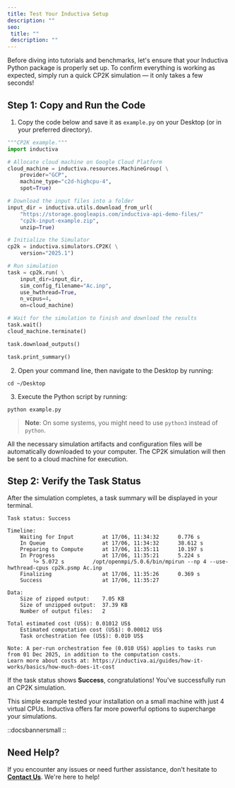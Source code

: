 ```yaml
---
title: Test Your Inductiva Setup
description: ""
seo:
 title: ""
 description: ""
---
```


Before diving into tutorials and benchmarks, let's ensure that your Inductiva Python package is properly set up. To confirm everything is working as expected, simply run a quick CP2K simulation — it only takes a few seconds!

## Step 1: Copy and Run the Code

1. Copy the code below and save it as `example.py` on your Desktop (or in your preferred directory).

```python
"""CP2K example."""
import inductiva

# Allocate cloud machine on Google Cloud Platform
cloud_machine = inductiva.resources.MachineGroup( \
    provider="GCP",
    machine_type="c2d-highcpu-4",
    spot=True)

# Download the input files into a folder
input_dir = inductiva.utils.download_from_url(
    "https://storage.googleapis.com/inductiva-api-demo-files/"
    "cp2k-input-example.zip",
    unzip=True)

# Initialize the Simulator
cp2k = inductiva.simulators.CP2K( \
    version="2025.1")

# Run simulation
task = cp2k.run( \
    input_dir=input_dir,
    sim_config_filename="Ac.inp",
    use_hwthread=True,
    n_vcpus=4,
    on=cloud_machine)

# Wait for the simulation to finish and download the results
task.wait()
cloud_machine.terminate()

task.download_outputs()

task.print_summary()
```

2. Open your command line, then navigate to the Desktop by running:

```
cd ~/Desktop
```

3. Execute the Python script by running:

```
python example.py
```

> **Note**: On some systems, you might need to use `python3` instead of `python`.

All the necessary simulation artifacts and configuration files will be automatically downloaded to your computer. The CP2K simulation will then be sent to a cloud machine for execution.

## Step 2: Verify the Task Status
After the simulation completes, a task summary will be displayed in your terminal.

```
Task status: Success

Timeline:
	Waiting for Input         at 17/06, 11:34:32      0.776 s
	In Queue                  at 17/06, 11:34:32      38.612 s
	Preparing to Compute      at 17/06, 11:35:11      10.197 s
	In Progress               at 17/06, 11:35:21      5.224 s
		└> 5.072 s         /opt/openmpi/5.0.6/bin/mpirun --np 4 --use-hwthread-cpus cp2k.psmp Ac.inp
	Finalizing                at 17/06, 11:35:26      0.369 s
	Success                   at 17/06, 11:35:27

Data:
	Size of zipped output:    7.05 KB
	Size of unzipped output:  37.39 KB
	Number of output files:   2

Total estimated cost (US$): 0.01012 US$
	Estimated computation cost (US$): 0.00012 US$
	Task orchestration fee (US$): 0.010 US$

Note: A per-run orchestration fee (0.010 US$) applies to tasks run from 01 Dec 2025, in addition to the computation costs.
Learn more about costs at: https://inductiva.ai/guides/how-it-works/basics/how-much-does-it-cost
```

If the task status shows **Success**, congratulations! You've successfully run an CP2K simulation.

This simple example tested your installation on a small machine with just 4 virtual CPUs. Inductiva offers far more powerful options to supercharge your simulations.

::docsbannersmall
::

## Need Help?
If you encounter any issues or need further assistance, don't hesitate to [**Contact Us**](mailto:support@inductiva.ai). We're here to help!